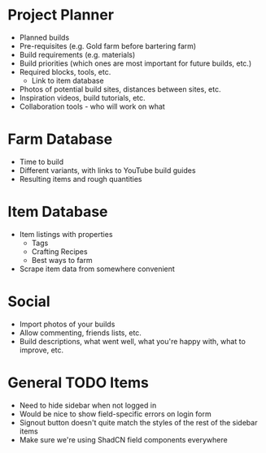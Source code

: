 # Project Planner
- Planned builds
- Pre-requisites (e.g. Gold farm before bartering farm)
- Build requirements (e.g. materials)
- Build priorities (which ones are most important for future builds, etc.)
- Required blocks, tools, etc.
    - Link to item database
- Photos of potential build sites, distances between sites, etc.
- Inspiration videos, build tutorials, etc.
- Collaboration tools - who will work on what

# Farm Database
- Time to build
- Different variants, with links to YouTube build guides
- Resulting items and rough quantities

# Item Database
- Item listings with properties
    - Tags
    - Crafting Recipes
    - Best ways to farm
- Scrape item data from somewhere convenient

# Social
- Import photos of your builds
- Allow commenting, friends lists, etc.
- Build descriptions, what went well, what you're happy with, what to improve, etc.

# General TODO Items
- Need to hide sidebar when not logged in
- Would be nice to show field-specific errors on login form
- Signout button doesn't quite match the styles of the rest of the sidebar items
- Make sure we're using ShadCN field components everywhere